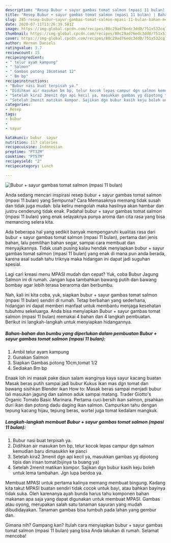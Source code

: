 ```yaml
---
description: "Resep Bubur + sayur gambas tomat salmon (mpasi 11 bulan) | Bahan Membuat Bubur + sayur gambas tomat salmon (mpasi 11 bulan) Yang Lezat"
title: "Resep Bubur + sayur gambas tomat salmon (mpasi 11 bulan) | Bahan Membuat Bubur + sayur gambas tomat salmon (mpasi 11 bulan) Yang Lezat"
slug: 285-resep-bubur-sayur-gambas-tomat-salmon-mpasi-11-bulan-bahan-membuat-bubur-sayur-gambas-tomat-salmon-mpasi-11-bulan-yang-lezat
date: 2020-07-11T13:26:39.581Z
image: https://img-global.cpcdn.com/recipes/80c29ad76edc3dd0/751x532cq70/bubur-sayur-gambas-tomat-salmon-mpasi-11-bulan-foto-resep-utama.jpg
thumbnail: https://img-global.cpcdn.com/recipes/80c29ad76edc3dd0/751x532cq70/bubur-sayur-gambas-tomat-salmon-mpasi-11-bulan-foto-resep-utama.jpg
cover: https://img-global.cpcdn.com/recipes/80c29ad76edc3dd0/751x532cq70/bubur-sayur-gambas-tomat-salmon-mpasi-11-bulan-foto-resep-utama.jpg
author: Herman Daniels
ratingvalue: 3.7
reviewcount: 15
recipeingredient:
- " telur ayam kampung"
- " Salmon"
- " Gambas potong 10cmtomat 12"
- " Bm bp"
recipeinstructions:
- "Bubur nasi buat terpisah ya."
- "Didihkan air masukan bm bp, telur kocok lepas campur dgn salmon kemudian baru dimasukkn ke panci"
- "Setelah kira2 3menit dgn api kecil ya, masukkan gambas yg dipotong tipis dan irisan tomat(bijinya ta buang ya)"
- "Setelah 2menit matikan kompor. Sajikan dgn bubur kasih keju boleh untuk lema tambahan. Jgn lupa berdoa ya."
categories:
- Resep
tags:
- bubur
- 
- sayur

katakunci: bubur  sayur 
nutrition: 117 calories
recipecuisine: Indonesian
preptime: "PT32M"
cooktime: "PT57M"
recipeyield: "2"
recipecategory: Lunch

---
```



![Bubur + sayur gambas tomat salmon (mpasi 11 bulan)](https://img-global.cpcdn.com/recipes/80c29ad76edc3dd0/751x532cq70/bubur-sayur-gambas-tomat-salmon-mpasi-11-bulan-foto-resep-utama.jpg)

Anda sedang mencari inspirasi resep bubur + sayur gambas tomat salmon (mpasi 11 bulan) yang Sempurna? Cara Memasaknya memang tidak susah dan tidak juga mudah. bila keliru mengolah maka hasilnya akan hambar dan justru cenderung tidak enak. Padahal bubur + sayur gambas tomat salmon (mpasi 11 bulan) yang enak selayaknya punya aroma dan cita rasa yang bisa memancing selera kita.

Ada beberapa hal yang sedikit banyak mempengaruhi kualitas rasa dari bubur + sayur gambas tomat salmon (mpasi 11 bulan), pertama dari jenis bahan, lalu pemilihan bahan segar, sampai cara membuat dan menyajikannya. Tidak usah pusing kalau hendak menyiapkan bubur + sayur gambas tomat salmon (mpasi 11 bulan) yang enak di mana pun anda berada, karena asal sudah tahu triknya maka hidangan ini dapat jadi suguhan spesial.

Lagi cari kreasi menu MPASI mudah dan cepat? Yuk, coba Bubur Jagung Salmon ini di rumah. Jangan lupa tambahkan bawang putih dan bawang bombay agar lebih terasa beraroma dan berbumbu.


Nah, kali ini kita coba, yuk, siapkan bubur + sayur gambas tomat salmon (mpasi 11 bulan) sendiri di rumah. Tetap berbahan yang sederhana, hidangan ini dapat memberi manfaat untuk membantu menjaga kesehatan tubuhmu sekeluarga. Anda bisa menyiapkan Bubur + sayur gambas tomat salmon (mpasi 11 bulan) memakai 4 bahan dan 4 langkah pembuatan. Berikut ini langkah-langkah untuk menyiapkan hidangannya.

<!--inarticleads1-->

##### Bahan-bahan dan bumbu yang diperlukan dalam pembuatan Bubur + sayur gambas tomat salmon (mpasi 11 bulan):

1. Ambil  telur ayam kampung
1. Gunakan  Salmon
1. Siapkan  Gambas potong 10cm,tomat 1/2
1. Sediakan  Bm bp


Enaak loh ini masak pake daun salam wanginya kaya sayur kacang buatan Masak beras putih sampai jadi bubur Kukus ikan mas dgn tomat dan bawang sisihkan Blender ikan How to: Masak beras sampai menjadi bubur lali masukan jagung dan salmon aduk sampai matang. Trader Giotto&#39;s Organic Tomato Basic Marinara. Pertama cuci bersih ikan salmon, pisahkan duri ikan dan potong dadu daging ikan salmon. Campurkan tahu dengan tepung kacang hijau, tepung beras, wortel juga tomat kedalam mangkuk. 

<!--inarticleads2-->

##### Langkah-langkah membuat Bubur + sayur gambas tomat salmon (mpasi 11 bulan):

1. Bubur nasi buat terpisah ya.
1. Didihkan air masukan bm bp, telur kocok lepas campur dgn salmon kemudian baru dimasukkn ke panci
1. Setelah kira2 3menit dgn api kecil ya, masukkan gambas yg dipotong tipis dan irisan tomat(bijinya ta buang ya)
1. Setelah 2menit matikan kompor. Sajikan dgn bubur kasih keju boleh untuk lema tambahan. Jgn lupa berdoa ya.


Membuat MPASI untuk pertama kalinya memang membuat bingung. Kadang kita takut MPASI buatan sendiri tidak cocok untuk bayi, atau bahkan bayinya tidak suka. Oleh karenanya ayah bunda harus tahu komponen bahan makanan apa saja yang dapat digunakan untuk membuat MPASI. Gambas atau oyong, merupakan salah satu tanaman sayuran yang mudah dibudidayakan. Tanaman gambas bisa tumbuh pada lahan yang gembur dan. 

Gimana nih? Gampang kan? Itulah cara menyiapkan bubur + sayur gambas tomat salmon (mpasi 11 bulan) yang bisa Anda lakukan di rumah. Selamat mencoba!
